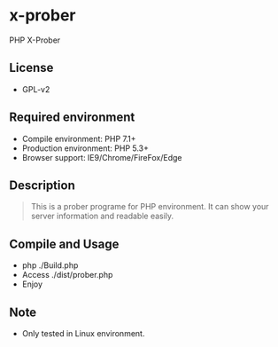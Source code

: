 # x-prober
PHP X-Prober

## License
* GPL-v2

## Required environment
- Compile environment: PHP 7.1+
- Production environment: PHP 5.3+
- Browser support: IE9/Chrome/FireFox/Edge

## Description
> This is a prober programe for PHP environment. It can show your server information and readable easily.

## Compile and Usage
- php ./Build.php
- Access ./dist/prober.php
- Enjoy

## Note
- Only tested in Linux environment.